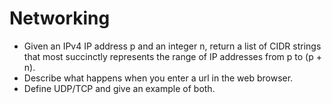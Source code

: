 # Networking

- Given an IPv4 IP address p and an integer n, return a list of CIDR strings that most succinctly represents the range of IP addresses from p to (p + n).
- Describe what happens when you enter a url in the web browser.
- Define UDP/TCP and give an example of both.
